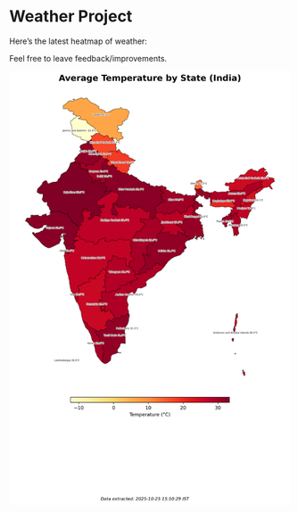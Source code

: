 # Weather Project

Here’s the latest heatmap of weather:

Feel free to leave feedback/improvements.

![India Heatmap](docs/assets/india_heatmap.png?v=FC9B10)
